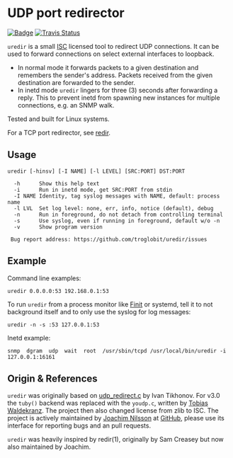 UDP port redirector
===================
[![Badge][]][ISC] [![Travis Status][]][Travis]

`uredir` is a small [ISC][] licensed tool to redirect UDP connections.
It can be used to forward connections on select external interfaces to
loopback.

- In normal mode it forwards packets to a given destination and
  remembers the sender's address.  Packets received from the given
  destination are forwarded to the sender.
- In inetd mode `uredir` lingers for three (3) seconds after forwarding
  a reply.  This to prevent inetd from spawning new instances for
  multiple connections, e.g. an SNMP walk.

Tested and built for Linux systems.

For a TCP port redirector, see [redir](https://github.com/troglobit/redir/).


Usage
-----

    uredir [-hinsv] [-I NAME] [-l LEVEL] [SRC:PORT] DST:PORT
    
      -h      Show this help text
      -i      Run in inetd mode, get SRC:PORT from stdin
      -I NAME Identity, tag syslog messages with NAME, default: process name
      -l LVL  Set log level: none, err, info, notice (default), debug
      -n      Run in foreground, do not detach from controlling terminal
      -s      Use syslog, even if running in foreground, default w/o -n
      -v      Show program version

     Bug report address: https://github.com/troglobit/uredir/issues


Example
-------

Command line examples:

    uredir 0.0.0.0:53 192.168.0.1:53

To run `uredir` from a process monitor like [Finit][] or systemd, tell it
to not background itself and to only use the syslog for log messages:

    uredir -n -s :53 127.0.0.1:53

Inetd example:

    snmp  dgram  udp  wait  root  /usr/sbin/tcpd /usr/local/bin/uredir -i 127.0.0.1:16161


Origin & References
-------------------

`uredir` was originally based on [udp_redirect.c][] by Ivan Tikhonov.
For v3.0 the `tuby()` backend was replaced with the `youdp.c`, written
by [Tobias Waldekranz][].  The project then also changed license from
zlib to ISC.  The project is actively maintained by [Joachim Nilsson][]
at [GitHub][], please use its interface for reporting bugs and an pull
requests.

`uredir` was heavily inspired by redir(1), originally by Sam Creasey but
now also maintained by Joachim.

[ISC]:               https://en.wikipedia.org/wiki/ISC_license
[Badge]:             https://img.shields.io/badge/License-ISC-blue.svg
[Finit]:             https://github.com/troglobit/finit
[GitHub]:            https://github.com/troglobit/uredir
[udp_redirect.c]:    http://brokestream.com/udp_redirect.html
[Joachim Nilsson]:   http://troglobit.com
[Tobias Waldekranz]: https://github.com/wkz
[Travis]:            https://travis-ci.org/troglobit/uredir
[Travis Status]:     https://travis-ci.org/troglobit/uredir.png?branch=master

<!--
  -- Local Variables:
  -- mode: markdown
  -- End:
  -->
